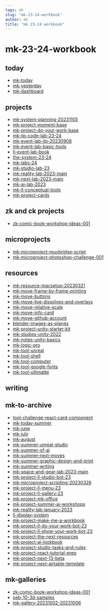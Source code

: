 ```yaml
---
tags: mk
slug: "mk-23-24-workbook"
author: mk
title: "mk 23-24 workbook"
---
```


mk-23-24-workbook
===

today
---

- [mk-today](/EqqaU3iTQZ2uWPPIuQPpLw)
- [mk-yesterday](/MCIWXYdfR2eMIOhg9n9RrA)
- [mk-dashboard](/CJ5_NQeXRhCYhJNxcx3kHw)


projects
---

- [mk-system-planning-20231105](/WDxCcd6pRTKd_xd4MCURDg)
- [mk-project-moment-base](/_jogN7LPQOGfuTtrJ8G8Ew)
- [mk-project-do-your-work-base](/CYkreP7rQbKjjPcI1Vbi5A)
- [mk-ilp-code-lab-23-24](/MGZD565TQR-lXaCxo8kxcg)
- [mk-event-lab-ilp-20230908](/3IG1wqT3RZWXrWVZCutkDQ)
- [mk-event-lab-basic-tools](/X67vsIYTSEOPgOgYrEUxhA)
- [ll-event-lab-book](/el_J665jQaSilY0ObISWag)
- [the-system-23-24](/vUMOXYdqRTO5dBNWBb4PGQ)
- [mk-labs-24](/gUlWnEjNQi65qLj1Z4OdUQ)
- [mk-studio-lab-23](/2msBzIOxQOSCfRxof1oJiQ)
- [mk-reality-lab-2023-main](/Ka3BsxpxQZ6OxLnY37qEGw)
- [mk-next-lab-2023-main](/SUnU2yGaT7OpmeDAd8y5qQ)
- [mk-ai-lab-2023](/ttnCLFayTgup31j0b5TaJA)
- [mk-ll-conceptual-tools](/OizdrDHjSB-kJaLhs0Gacg)
- [mk-project-cards](/JQP4iQRKSeqrFMzcTbP0tQ)

zk and ck projects
---
- [zk-comic-book-workshop-ideas-001](/mVbPqHFHRmqrMw8aF9B4bg)

microprojects
---

- [mk-microproject-muybridge-script](/jCQ4LP1dT0KDoECAD3f9LA)
- [mk-microproject-photoshop-challenge-001](/wF9a7ryPRiePvY7DgxovNg)

resources
---
- [mk-resource-macsetup-20230321](/DBkNG0YVRj6oHcPGFB7ojA)
- [mk-move-frame-by-frame-printing](/2_cXM5l-T-Wygcc2OzHBHA)
- [mk-move-buttons](/jbsAzt4jRBuVDyrGAAu_qw)
- [mk-move-live-dissolves-and-overlays](/6NzLNPSyTdKPMdW62JAabQ)
- [mk-move-relative-scale](/p16WcKGZT2mq-XaskN9eSw)
- [mk-move-info-card](/9BMYCviZTt6KGLJLrLcHCg)
- [mk-move-github-account](/kalHyB6BTXSOcNS46bEUIw)
- [blender-images-as-planes](/JmWCwLIhRYWnMGOYD-Mw5g)
- [mk-project-unity-starter-kit](/cJEbGtqrTfC5eEShwEKFHg)
- [mk-studies-unity-2022](/h-67jlQ9TMq0v_VJ61hi4g)
- [mk-notes-unity-basics](/ymkGk7D-QqyjWUZuZ0-_BQ)
- [mk-logic-pro](/WzkxzKU1RTOr8YLR2ulG3Q)
- [mk-tool-unreal](/gSvCHupCS_aZQzBFlOuqHg)
- [mk-tool-shell](/ZWzc1wVfQnGZLzwNyqISIA)
- [mk-tool-computer](/3jn85IEBTnG3w56vn1GZrA)
- [mk-tool-google-fonts](/67-Rhk9HQsGn98Spr9Xibg)
- [mk-tool-ultimatte](/uNZtIpUkSzCga4kc3hsPxA)


writing
---


mk-to-archive
---

- [tool-challenge-react-card-component](/RSW1Z2z6Syini9JzPcNnSQ)
- [mk-today-summer](/Cy2fIfW_QOaWQvb8vFtQcw)
- [mk-june](/2h9fq5YBTpCRskCnp8Jjuw)
- [mk-july](/NPXMHssYSPee0_hd1Lt0wA)
- [mk-august](/4hro0DSXRj63Wn5zX99_VQ)
- [mk-summer-unreal-studio](/HVs4_WDiRai5TpeIqkXpPQ)
- [mk-summer-of-ai](/p4ohD1k6T8--t6fT0m0IsA)
- [mk-summer-next-moves](/JVZWt1Z4RWOrEX7XyQVEZg)
- [mk-summer-graphic-design-and-print](/AhK2D50wT0WDQEfHLDFUVA)
- [mk-summer-writing](/We5C-8_IQ1miUG1tQyIgZw)
- [mk-space-and-gear-lab-2023-main](/8buRUq5mQCuQqxOR9E-K6g)
- [mk-project-ll-studio-bot-23](/WaxzlixRRomUG9ZZMnGwNw)
- [mk-microproject-scripting-20230326](/XQjaZnVwRA-2105a4dWiTg)
- [mk-project-ll-menu-23](/yKja1-RYRzyzqd6f_iaMUw)
- [mk-project-ll-gallery-23](/SH1aer_nTmC4xoP83sb3mA)
- [mk-project-mk-office](/rjbEJZWBRb6HavZnGRH9YQ)
- [mk-project-summer-ai-workshops](/RLfe35jSTtql6IqG1QgJ6w)
- [mk-reality-lab-january-2023](/Ka3BsxpxQZ6OxLnY37qEGw)
- [ll-display-system](/kR0wvaghSASDw6_RmfN2kA)
- [mk-project-make-me-a-workbook](/TjrT_yi-S8mHJwhhN678IA)
- [mk-project-ll-do-your-work-bot-23](/5nHNH5jeTxaNB_L7K4oq6Q)
- [mk-project-ll-show-your-work-bot-23](/V9nbrZ8YTF2qmE3IiPOfeQ)
- [mk-project-the-next-resources](/jYlDRbm1TcuEdTzPG-obLw)
- [mk-project-ai-lookbook](/SfD7M4qwSIq4a3Ac7mBOhw)
- [mk-project-studio-tasks-and-rules](/xByCALhHT3WNCFgfzCz6wg)
- [mk-project-react-tutorial-prep](/QXWyXPO6QFGxbzUTRamSvw)
- [mk-project-next-13-beta](/-Ypr7r8TTjGg9a4TmATbaw)
- [mk-project-next-airtable-template](/VWbgN-QuTcimBX3oRIG1gQ)

mk-galleries
---

- [zk-comic-book-workshop-ideas-001](/mVbPqHFHRmqrMw8aF9B4bg)
- [oeb-10-3d-samples](/6hvl39AcSIizLqQmojeI7w)
- [mk-gallery-20231002-20231006](/l4Ycq0fSSTO53Rgc3bN0XA)